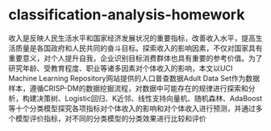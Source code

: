# classification-analysis-homework

收入是反映人民生活水平和国家经济发展状况的重要指标，改善收入水平，提高生活质量是各国政府和人民共同的奋斗目标。探索收入的影响因素，不仅对国家具有重要意义，对个人提升自我，企业识别目标消费群体也具有重要的参考价值。为了研究年龄、受教育程度、职业等诸多因素对个体收入的影响，本文以UCI Machine Learning Repository网站提供的人口普查数据Adult Data Set作为数据样本，遵循CRISP-DM的数据挖掘流程，对数据中可能存在的规律进行探索和分析，构建决策树、Logistic回归、K近邻、线性支持向量机、随机森林、AdaBoost等十个分类模型探究各项指标对个体收入的影响和对个体收入进行预测，并通过多个模型评价指标，对不同的分类模型的分类效果进行比较和评价
